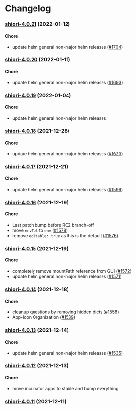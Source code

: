 # Changelog<br>


<a name="shiori-4.0.21"></a>
### [shiori-4.0.21](https://github.com/truecharts/apps/compare/shiori-4.0.20...shiori-4.0.21) (2022-01-12)

#### Chore

* update helm general non-major helm releases ([#1704](https://github.com/truecharts/apps/issues/1704))



<a name="shiori-4.0.20"></a>
### [shiori-4.0.20](https://github.com/truecharts/apps/compare/shiori-4.0.19...shiori-4.0.20) (2022-01-11)

#### Chore

* update helm general non-major helm releases ([#1693](https://github.com/truecharts/apps/issues/1693))



<a name="shiori-4.0.19"></a>
### [shiori-4.0.19](https://github.com/truecharts/apps/compare/shiori-4.0.18...shiori-4.0.19) (2022-01-04)

#### Chore

* update helm general non-major helm releases



<a name="shiori-4.0.18"></a>
### [shiori-4.0.18](https://github.com/truecharts/apps/compare/shiori-4.0.17...shiori-4.0.18) (2021-12-28)

#### Chore

* update helm general non-major helm releases ([#1623](https://github.com/truecharts/apps/issues/1623))



<a name="shiori-4.0.17"></a>
### [shiori-4.0.17](https://github.com/truecharts/apps/compare/shiori-4.0.16...shiori-4.0.17) (2021-12-21)

#### Chore

* update helm general non-major helm releases ([#1596](https://github.com/truecharts/apps/issues/1596))



<a name="shiori-4.0.16"></a>
### [shiori-4.0.16](https://github.com/truecharts/apps/compare/shiori-4.0.15...shiori-4.0.16) (2021-12-19)

#### Chore

* Last patch bump before RC2 branch-off
* move `envTpl` to `env` ([#1578](https://github.com/truecharts/apps/issues/1578))
* remove `editable: true` as this is the default ([#1576](https://github.com/truecharts/apps/issues/1576))



<a name="shiori-4.0.15"></a>
### [shiori-4.0.15](https://github.com/truecharts/apps/compare/shiori-4.0.14...shiori-4.0.15) (2021-12-19)

#### Chore

* completely remove mountPath reference from GUI ([#1572](https://github.com/truecharts/apps/issues/1572))
* update helm general non-major helm releases ([#1571](https://github.com/truecharts/apps/issues/1571))



<a name="shiori-4.0.14"></a>
### [shiori-4.0.14](https://github.com/truecharts/apps/compare/shiori-4.0.13...shiori-4.0.14) (2021-12-18)

#### Chore

* cleanup questions by removing hidden dicts ([#1558](https://github.com/truecharts/apps/issues/1558))
* App-Icon Organization ([#1539](https://github.com/truecharts/apps/issues/1539))



<a name="shiori-4.0.13"></a>
### [shiori-4.0.13](https://github.com/truecharts/apps/compare/shiori-4.0.12...shiori-4.0.13) (2021-12-14)

#### Chore

* update helm general non-major helm releases ([#1535](https://github.com/truecharts/apps/issues/1535))



<a name="shiori-4.0.12"></a>
### [shiori-4.0.12](https://github.com/truecharts/apps/compare/shiori-4.0.11...shiori-4.0.12) (2021-12-13)

#### Chore

* move incubator apps to stable and bump everything



<a name="shiori-4.0.11"></a>
### [shiori-4.0.11](https://github.com/truecharts/apps/compare/shiori-4.0.10...shiori-4.0.11) (2021-12-11)
